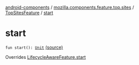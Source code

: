 [android-components](../../index.md) / [mozilla.components.feature.top.sites](../index.md) / [TopSitesFeature](index.md) / [start](./start.md)

# start

`fun start(): `[`Unit`](https://kotlinlang.org/api/latest/jvm/stdlib/kotlin/-unit/index.html) [(source)](https://github.com/mozilla-mobile/android-components/blob/master/components/feature/top-sites/src/main/java/mozilla/components/feature/top/sites/TopSitesFeature.kt#L31)

Overrides [LifecycleAwareFeature.start](../../mozilla.components.support.base.feature/-lifecycle-aware-feature/start.md)

